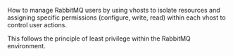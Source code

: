 How to manage RabbitMQ users by using vhosts to isolate resources and assigning specific permissions (configure, write, read) within each vhost to control user actions.

This follows the principle of least privilege within the RabbitMQ environment.